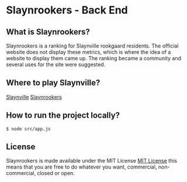 # Slaynrookers - Back End

What is Slaynrookers?
----

Slaynrookers is a ranking for Slaynville rookgaard residents. The official website does not display these metrics, which is where the idea of a website to display them came up.
The ranking became a community and several uses for the site were suggested.

Where to play Slaynville?
----
[Slaynville](slaynville.com)
[Slaynrookers](front-slaynrookers.vercel.app)

How to run the project locally?
----
```
$ node src/app.js
```

License
----
Slaynrookers is made available under the MIT License [MIT License](http://opensource.org/licenses/MIT) this means that you are free to do whatever you want, commercial, non-commercial, closed or open.
